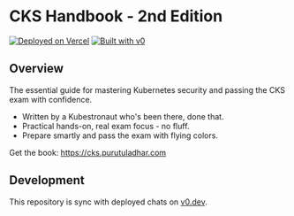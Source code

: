 # CKS Handbook - 2nd Edition

[![Deployed on Vercel](https://img.shields.io/badge/Deployed%20on-Vercel-black?style=for-the-badge&logo=vercel)](https://vercel.com/tuladhars-projects/v0-cks-exam-prep-website)
[![Built with v0](https://img.shields.io/badge/Built%20with-v0.dev-black?style=for-the-badge)](https://v0.dev/chat/projects/mbvR4WBbLfv)

## Overview

The essential guide for mastering Kubernetes security and passing the CKS exam with confidence.
- Written by a Kubestronaut who's been there, done that.
- Practical hands-on, real exam focus - no fluff.
- Prepare smartly and pass the exam with flying colors.

Get the book: https://cks.purutuladhar.com

## Development
This repository is sync with deployed chats on [v0.dev](https://v0.dev).
